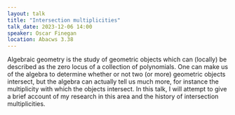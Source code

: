```yaml
---
layout: talk
title: "Intersection multiplicities"
talk_date: 2023-12-06 14:00
speaker: Oscar Finegan
location: Abacws 3.38
---
```

Algebraic geometry is the study of geometric objects which can (locally) be described as the zero locus of a collection of polynomials. One can make us of the algebra to determine whether or not two (or more) geometric objects intersect, but the algebra can actually tell us much more, for instance the multiplicity with which the objects intersect. In this talk, I will attempt to give a brief account of my research in this area and the history of intersection multiplicities.
